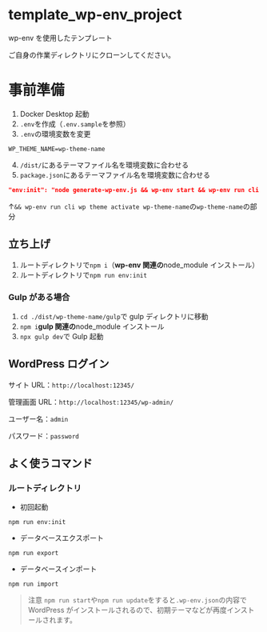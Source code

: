 # template_wp-env_project

wp-env を使用したテンプレート

ご自身の作業ディレクトリにクローンしてください。

# 事前準備

1. Docker Desktop 起動
2. `.env`を作成（`.env.sample`を参照）
3. `.env`の環境変数を変更

```.env:.env
WP_THEME_NAME=wp-theme-name
```

4. `/dist/`にあるテーマファイル名を環境変数に合わせる
5. `package.json`にあるテーマファイル名を環境変数に合わせる

```json:package.json
"env:init": "node generate-wp-env.js && wp-env start && wp-env run cli wp theme activate wp-theme-name && wp-env run cli wp theme delete --all && wp-env run cli wp option update timezone_string 'Asia/Tokyo'"
```

↑`&& wp-env run cli wp theme activate wp-theme-name`の`wp-theme-name`の部分

## 立ち上げ

1. ルートディレクトリで`npm i`（**wp-env 関連の**node_module インストール）
2. ルートディレクトリで`npm run env:init`

### Gulp がある場合

1. `cd ./dist/wp-theme-name/gulp`で gulp ディレクトリに移動
2. `npm i`**gulp 関連の**node_module インストール
3. `npx gulp dev`で Gulp 起動

## WordPress ログイン

サイト URL：`http://localhost:12345/`

管理画面 URL：`http://localhost:12345/wp-admin/`

ユーザー名：`admin`

パスワード：`password`

## よく使うコマンド

### ルートディレクトリ

-   初回起動

```
npm run env:init
```

-   データベースエクスポート

```
npm run export
```

-   データベースインポート

```
npm run import
```

> 注意
> `npm run start`や`npm run update`をすると`.wp-env.json`の内容で WordPress がインストールされるので、初期テーマなどが再度インストールされます。
